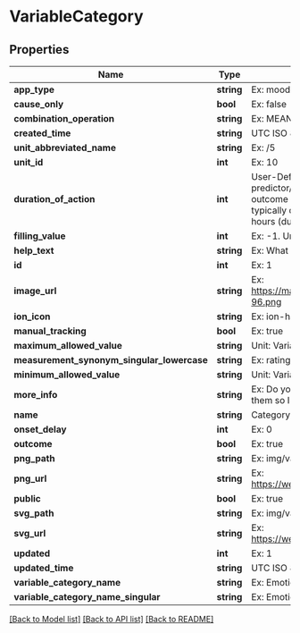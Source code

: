 # VariableCategory

## Properties
Name | Type | Description | Notes
------------ | ------------- | ------------- | -------------
**app_type** | **string** | Ex: mood | [optional] 
**cause_only** | **bool** | Ex: false | [optional] 
**combination_operation** | **string** | Ex: MEAN | [optional] 
**created_time** | **string** | UTC ISO 8601 YYYY-MM-DDThh:mm:ss | [optional] 
**unit_abbreviated_name** | **string** | Ex: /5 | [optional] 
**unit_id** | **int** | Ex: 10 | [optional] 
**duration_of_action** | **int** | User-Defined Variable Setting: The amount of time over which a predictor/stimulus event can exert an observable influence on an outcome variable value. For instance, aspirin (stimulus/predictor) typically decreases headache severity for approximately four hours (duration of action) following the onset delay.  Unit: Seconds | [optional] 
**filling_value** | **int** | Ex: -1. Unit: Variable category default unit. | [optional] 
**help_text** | **string** | Ex: What emotion do you want to rate? | [optional] 
**id** | **int** | Ex: 1 | [optional] 
**image_url** | **string** | Ex: https://maxcdn.icons8.com/Color/PNG/96/Cinema/theatre_mask-96.png | [optional] 
**ion_icon** | **string** | Ex: ion-happy-outline | [optional] 
**manual_tracking** | **bool** | Ex: true | [optional] 
**maximum_allowed_value** | **string** | Unit: Variable category default unit. | [optional] 
**measurement_synonym_singular_lowercase** | **string** | Ex: rating | [optional] 
**minimum_allowed_value** | **string** | Unit: Variable category default unit. | [optional] 
**more_info** | **string** | Ex: Do you have any emotions that fluctuate regularly?  If so, add them so I can try to determine which factors are influencing them. | [optional] 
**name** | **string** | Category name | 
**onset_delay** | **int** | Ex: 0 | [optional] 
**outcome** | **bool** | Ex: true | [optional] 
**png_path** | **string** | Ex: img/variable_categories/emotions.png | [optional] 
**png_url** | **string** | Ex: https://web.quantimo.do/img/variable_categories/emotions.png | [optional] 
**public** | **bool** | Ex: true | [optional] 
**svg_path** | **string** | Ex: img/variable_categories/emotions.svg | [optional] 
**svg_url** | **string** | Ex: https://web.quantimo.do/img/variable_categories/emotions.svg | [optional] 
**updated** | **int** | Ex: 1 | [optional] 
**updated_time** | **string** | UTC ISO 8601 YYYY-MM-DDThh:mm:ss | [optional] 
**variable_category_name** | **string** | Ex: Emotions, Treatments, Symptoms... | [optional] 
**variable_category_name_singular** | **string** | Ex: Emotion | [optional] 

[[Back to Model list]](../README.md#documentation-for-models) [[Back to API list]](../README.md#documentation-for-api-endpoints) [[Back to README]](../README.md)


